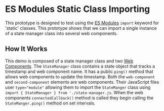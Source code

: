 # ES Modules Static Class Importing

This prototype is designed to test using the [ES Modules](https://v8.dev/features/modules#intro) `import` keyword for 'static' classes. This prototype shows that we can import a single instance of a state manager class into several web components.

## How It Works

This demo is composed of a state manager class and two [Web Components](https://developer.mozilla.org/en-US/docs/Web/Web_Components). The `StateManager` class contains a state object that tracks a timestamp and web component name. It has a public `ping()` method that allows web components to update the timestamp. Both the `web-component` and `second-component` elements are web components. Their JavaScript files user `type="module"` allowing them to import the `StateManger` class using `import { StateManager } from './state-manager.js`. When the web components `connectedCallback()` method is called they begin calling the `StateManger.ping()` method on set intervals.
